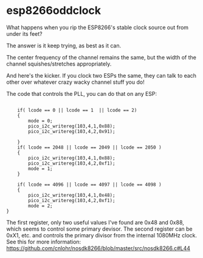 # esp8266oddclock
What happens when you rip the ESP8266's stable clock source out from under its feet?

The answer is it keep trying, as best as it can.

The center frequency of the channel remains the same, but the width of the channel squishes/stretches appropriately. 

And here's the kicker.  If you clock two ESPs the same, they can talk to each other over whatever crazy wacky channel stuff you do!

The code that controls the PLL, you can do that on any ESP:

```

	if( lcode == 0 || lcode == 1  || lcode == 2)
	{
		mode = 0;
		pico_i2c_writereg(103,4,1,0x88);	
		pico_i2c_writereg(103,4,2,0x91);	

	}
	if( lcode == 2048 || lcode == 2049 || lcode == 2050 )
	{
		pico_i2c_writereg(103,4,1,0x88);
		pico_i2c_writereg(103,4,2,0xf1);
		mode = 1;
	}

	if( lcode == 4096 || lcode == 4097 || lcode == 4098 )
	{
		pico_i2c_writereg(103,4,1,0x48);
		pico_i2c_writereg(103,4,2,0xf1);	
		mode = 2;
}
```

The first register, only two useful values I've found are 0x48 and 0x88, which seems to control some primary devisor. The second register can be 0xX1, etc. and controls the primary divisor from the internal 1080MHz clock.  See this for more information: https://github.com/cnlohr/nosdk8266/blob/master/src/nosdk8266.c#L44
